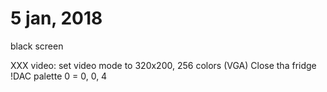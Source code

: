# 5 jan, 2018

black screen

XXX video: set video mode to 320x200, 256 colors (VGA)
Close
tha
fridge
!DAC palette 0 = 0, 0, 4
